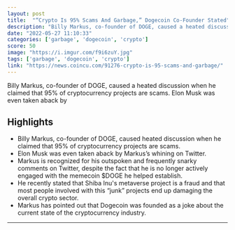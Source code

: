 ```yaml
---
layout: post
title:  "“Crypto Is 95% Scams And Garbage,” Dogecoin Co-Founder Stated"
description: "Billy Markus, co-founder of DOGE, caused a heated discussion when he claimed that 95% of cryptocurrency projects are scams. Elon Musk was even taken aback by"
date: "2022-05-27 11:10:33"
categories: ['garbage', 'dogecoin', 'crypto']
score: 50
image: "https://i.imgur.com/f9i6zuY.jpg"
tags: ['garbage', 'dogecoin', 'crypto']
link: "https://news.coincu.com/91276-crypto-is-95-scams-and-garbage/"
---
```


Billy Markus, co-founder of DOGE, caused a heated discussion when he claimed that 95% of cryptocurrency projects are scams. Elon Musk was even taken aback by

## Highlights

- Billy Markus, co-founder of DOGE, caused heated discussion when he claimed that 95% of cryptocurrency projects are scams.
- Elon Musk was even taken aback by Markus’s whining on Twitter.
- Markus is recognized for his outspoken and frequently snarky comments on Twitter, despite the fact that he is no longer actively engaged with the memecoin $DOGE he helped establish.
- He recently stated that Shiba Inu's metaverse project is a fraud and that most people involved with this “junk” projects end up damaging the overall crypto sector.
- Markus has pointed out that Dogecoin was founded as a joke about the current state of the cryptocurrency industry.

---
